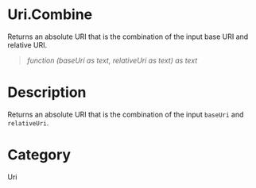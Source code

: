 ﻿# Uri.Combine
Returns an absolute URI that is the combination of the input base URI and relative URI.
> _function (baseUri as text, relativeUri as text) as text_
# Description 
Returns an absolute URI that is the combination of the input <code>baseUri</code> and <code>relativeUri</code>.
# Category 
Uri
